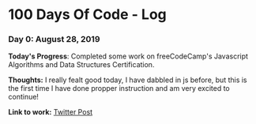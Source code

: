 # 100 Days Of Code - Log

### Day 0: August 28, 2019

**Today's Progress**: Completed some work on freeCodeCamp's Javascript Algorithms and Data Structures Certification. 

**Thoughts:** I really fealt good today, I have dabbled in js before, but this is the first time I have done propper instruction and am very excited to continue!

**Link to work:** [Twitter Post](https://twitter.com/MLHayes95/status/1166878712866004993)

